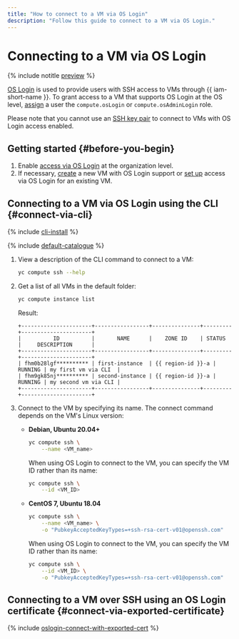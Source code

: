 ```yaml
---
title: "How to connect to a VM via OS Login"
description: "Follow this guide to connect to a VM via OS Login."
---
```


# Connecting to a VM via OS Login

{% include notitle [preview](../../../_includes/note-preview-by-request.md) %}

[OS Login](../../../organization/concepts/os-login.md) is used to provide users with SSH access to VMs through {{ iam-short-name }}. To grant access to a VM that supports OS Login at the OS level, [assign](../../../iam/operations/roles/grant.md) a user the `compute.osLogin` or `compute.osAdminLogin` role.

Please note that you cannot use an [SSH key pair](./ssh.md#creating-ssh-keys) to connect to VMs with OS Login access enabled.

## Getting started {#before-you-begin}

1. Enable [access via OS Login](../../../organization/operations/os-login-access.md) at the organization level.
1. If necessary, [create](./os-login-create-vm.md) a new VM with OS Login support or [set up](./enable-os-login.md) access via OS Login for an existing VM.

## Connecting to a VM via OS Login using the CLI {#connect-via-cli}

{% include [cli-install](../../../_includes/cli-install.md) %}

{% include [default-catalogue](../../../_includes/default-catalogue.md) %}

1. View a description of the CLI command to connect to a VM:

   ```bash
   yc compute ssh --help
   ```

1. Get a list of all VMs in the default folder:

   ```bash
   yc compute instance list
   ```

   Result:

   ```text
   +----------------------+-----------------+---------------+---------+----------------------+
   |          ID          |       NAME      |    ZONE ID    | STATUS  |     DESCRIPTION      |
   +----------------------+-----------------+---------------+---------+----------------------+
   | fhm0b28lgf********** | first-instance  | {{ region-id }}-a | RUNNING | my first vm via CLI  |
   | fhm9gk85nj********** | second-instance | {{ region-id }}-a | RUNNING | my second vm via CLI |
   +----------------------+-----------------+---------------+---------+----------------------+
   ```

1. Connect to the VM by specifying its name. The connect command depends on the VM's Linux version:

   * **Debian, Ubuntu 20.04+**

      ```bash
      yc compute ssh \
          --name <VM_name>
      ```

      When using OS Login to connect to the VM, you can specify the VM ID rather than its name:

      ```bash
      yc compute ssh \
          --id <VM_ID>
      ```

   * **CentOS 7, Ubuntu 18.04**

      ```bash
      yc compute ssh \
          --name <VM_name> \
          -o "PubkeyAcceptedKeyTypes=+ssh-rsa-cert-v01@openssh.com"
      ```

      When using OS Login to connect to the VM, you can specify the VM ID rather than its name:

      ```bash
      yc compute ssh \
          --id <VM_ID> \
          -o "PubkeyAcceptedKeyTypes=+ssh-rsa-cert-v01@openssh.com"
      ```

## Connecting to a VM over SSH using an OS Login certificate {#connect-via-exported-certificate}

{% include [oslogin-connect-with-exported-cert](../../../_includes/compute/oslogin-connect-with-exported-cert.md) %}
